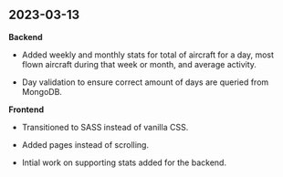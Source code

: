 ## 2023-03-13

**Backend**

- Added weekly and monthly stats for total of aircraft for a day, most flown aircraft during that week or month, and average activity.

- Day validation to ensure correct amount of days are queried from MongoDB.

**Frontend**

- Transitioned to SASS instead of vanilla CSS.

- Added pages instead of scrolling.

- Intial work on supporting stats added for the backend.
